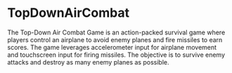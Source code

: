 # TopDownAirCombat
The Top-Down Air Combat Game is an action-packed survival game where players control an airplane to avoid enemy planes and fire missiles to earn scores. The game leverages accelerometer input for airplane movement and touchscreen input for firing missiles. The objective is to survive enemy attacks and destroy as many enemy planes as possible.
